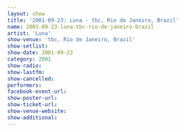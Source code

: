 ```yaml
---
layout: show
title: '2001-09-23: Luna - tbc, Rio de Janeiro, Brazil'
name: 2001-09-23-luna-tbc-rio-de-janeiro-brazil
artist: 'Luna'
show-venue: 'tbc, Rio de Janeiro, Brazil'
show-setlist: 
show-date: 2001-09-23
category: 2001
show-radio: 
show-lastfm: 
show-cancelled: 
performers: 
facebook-event-url: 
show-poster-url: 
show-ticket-url: 
show-venue-website: 
show-additional: 
---
```


